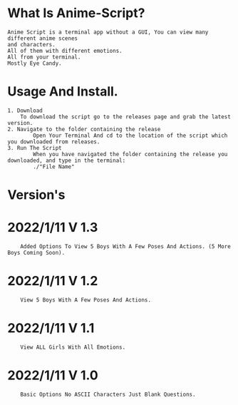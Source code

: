 # What Is Anime-Script?
    Anime Script is a terminal app without a GUI, You can view many different anime scenes
    and characters. 
    All of them with different emotions. 
    All from your terminal.
    Mostly Eye Candy.
 
 # Usage And Install.
    1. Download
        To download the script go to the releases page and grab the latest version.
    2. Navigate to the folder containing the release
            Open Your Terminal And cd to the location of the script which you downloaded from releases.
    3. Run The Script
            When you have navigated the folder containing the release you downloaded, and type in the terminal:
            ./"File Name"

# Version's
  # 2022/1/11 V 1.3
        Added Options To View 5 Boys With A Few Poses And Actions. (5 More Boys Coming Soon).
  # 2022/1/11 V 1.2
        View 5 Boys With A Few Poses And Actions.
  # 2022/1/11 V 1.1
        View ALL Girls With All Emotions.
  # 2022/1/11 V 1.0
        Basic Options No ASCII Characters Just Blank Questions.
